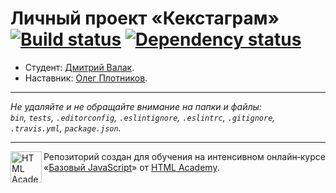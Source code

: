 # Личный проект «Кекстаграм» [![Build status][travis-image]][travis-url] [![Dependency status][dependency-image]][dependency-url]

* Студент: [Дмитрий Валак](https://up.htmlacademy.ru/javascript/7/user/33812).
* Наставник: [Олег Плотников](https://htmlacademy.ru/profile/id230042).

---

_Не удаляйте и не обращайте внимание на папки и файлы:_<br>
_`bin`, `tests`, `.editorconfig`, `.eslintignore`, `.eslintrc`, `.gitignore`, `.travis.yml`, `package.json`._

---

<a href="https://htmlacademy.ru/intensive/javascript"><img align="left" width="50" height="50" title="HTML Academy" src="https://up.htmlacademy.ru/static/img/intensive/javascript/logo-for-github.svg"></a>

Репозиторий создан для обучения на интенсивном онлайн‑курсе «[Базовый JavaScript](https://htmlacademy.ru/intensive/javascript)» от [HTML Academy](https://htmlacademy.ru).

[travis-image]: https://travis-ci.org/htmlacademy-javascript/33812-kekstagram.svg?branch=master
[travis-url]: https://travis-ci.org/htmlacademy-javascript/33812-kekstagram
[dependency-image]: https://david-dm.org/htmlacademy-javascript/33812-kekstagram.svg?style=flat-square
[dependency-url]: https://david-dm.org/htmlacademy-javascript/33812-kekstagram
